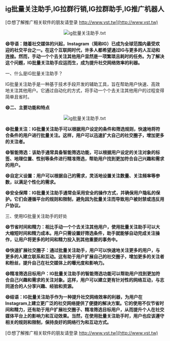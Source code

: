 ## **ig批量关注助手,IG拉群行销,IG拉群助手,IG推广机器人**

[😍想了解推广相关软件的朋友请登录 http://www.vst.tw](http://www.vst.tw)

 <center><img src="https://vst.tw/MP4/tuiguang/png/0.png" alt="ig批量关注助手.txt"></center>

**😄导语：随着社交媒体的兴起，Instagram（简称IG）已成为全球范围内最受欢迎的社交平台之一。在这个互联网时代，许多人都希望通过IG与更多的人互动和连接。然而，手动一个个去关注其他用户显然是一项繁琐且耗时的任务。为了解决这个问题，IG批量关注助手应运而生，成为提升社交网络效率的利器。**

一、什么是IG批量关注助手？

IG批量关注助手是一种基于技术手段开发的辅助工具，旨在帮助用户快速、高效地关注其他用户。它通过自动化的方式，将手动一个个去关注其他用户的过程变得简单且省时。

**😄二、主要功能和特点**

 <center><img src="https://vst.tw/MP4/tuiguang/png/6.png" alt="ig批量关注助手.txt"></center>

**😄批量关注：IG批量关注助手可以根据用户设定的条件和筛选规则，快速地将符合条件的用户进行批量关注。这样，用户可以迅速扩大自己的社交圈子，增加更多的关注者。**

**😄智能筛选：该助手通常具备智能筛选功能，可以根据用户设定的关注对象的标签、地理位置、性别等条件进行精准筛选，帮助用户找到更加符合自己兴趣和需求的用户。**

**😄自定义设置：用户可以根据自己的需求，灵活地设置关注数量、关注频率等参数，以满足个性化的需求。**

**😄安全保障：IG批量关注助手通常会采用安全的操作方式，并确保用户隐私的保护。它们会遵循平台的规则和限制，避免因为批量关注而导致用户被封禁或违反用户协议。**

三、使用IG批量关注助手的好处

**😄节省时间和精力：相比手动一个个去关注其他用户，使用批量关注助手可以大大缩短时间和精力成本。用户只需设置好筛选条件，助手就能够自动完成关注操作，让用户将更多的时间和精力投入到其他重要的事务中。**

**😄快速扩展社交圈子：通过批量关注助手，用户可以快速地关注更多的用户，与更多的人建立联系和互动。这有助于用户扩展自己的社交圈子，增加更多的关注者和粉丝，提升自己在社交媒体上的曝光度和影响力。**

**😄精准筛选目标用户：IG批量关注助手的智能筛选功能可以帮助用户找到更加符合自己兴趣和需求的关注对象。这样，用户可以建立更有针对性的网络互动，与志同道合的人分享兴趣、经验和资源。**

**😄结语：IG批量关注助手作为一种提升社交网络效率的利器，为用户在Instagram上建立更广泛的社交网络提供了便捷的解决方案。它的使用不仅节省时间和精力，还有助于用户扩展社交圈子、精准筛选目标用户，从而提升个人在社交媒体平台上的影响力和互动效果。当然，在使用批量关注助手时，用户也应该遵守相关的规则和限制，保持良好的网络行为和互动方式。**

[😍想了解推广相关软件的朋友请登录 http://www.vst.tw](http://www.vst.tw)



